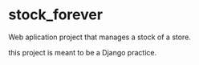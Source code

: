 # stock_forever

Web aplication project that manages a stock of a store.

this project is meant to be a Django practice.
